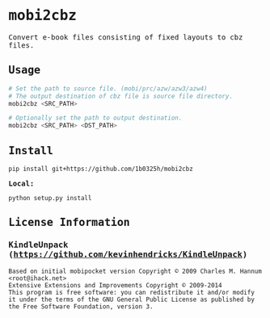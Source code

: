 <samp>

# mobi2cbz

Convert e-book files consisting of fixed layouts to cbz files.

## Usage

```powershell
# Set the path to source file. (mobi/prc/azw/azw3/azw4)
# The output destination of cbz file is source file directory.
mobi2cbz <SRC_PATH>

# Optionally set the path to output destination.
mobi2cbz <SRC_PATH> <DST_PATH>
```

## Install

```text
pip install git+https://github.com/1b0325h/mobi2cbz
```

**Local:**

```text
python setup.py install
```

## License Information

### KindleUnpack (https://github.com/kevinhendricks/KindleUnpack)

```
Based on initial mobipocket version Copyright © 2009 Charles M. Hannum <root@ihack.net>
Extensive Extensions and Improvements Copyright © 2009-2014
This program is free software: you can redistribute it and/or modify
it under the terms of the GNU General Public License as published by
the Free Software Foundation, version 3.
```

</samp>
